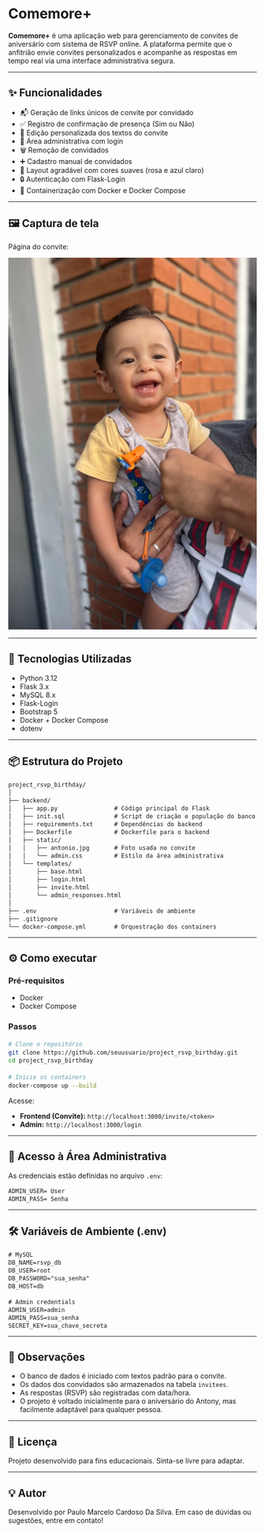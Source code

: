 
# Comemore+

**Comemore+** é uma aplicação web para gerenciamento de convites de aniversário com sistema de RSVP online. A plataforma permite que o anfitrião envie convites personalizados e acompanhe as respostas em tempo real via uma interface administrativa segura.

---

## ✨ Funcionalidades

- 📬 Geração de links únicos de convite por convidado
- ✅ Registro de confirmação de presença (Sim ou Não)
- 📝 Edição personalizada dos textos do convite
- 👤 Área administrativa com login
- 🗑️ Remoção de convidados
- ➕ Cadastro manual de convidados
- 🌈 Layout agradável com cores suaves (rosa e azul claro)
- 🔒 Autenticação com Flask-Login
- 🐳 Containerização com Docker e Docker Compose

---

## 🖼️ Captura de tela

Página do convite:

![Convite](backend/static/antonio.jpg)

---

## 🚀 Tecnologias Utilizadas

- Python 3.12
- Flask 3.x
- MySQL 8.x
- Flask-Login
- Bootstrap 5
- Docker + Docker Compose
- dotenv

---

## 📦 Estrutura do Projeto

```
project_rsvp_birthday/
│
├── backend/
│   ├── app.py                # Código principal do Flask
│   ├── init.sql              # Script de criação e população do banco
│   ├── requirements.txt      # Dependências do backend
│   ├── Dockerfile            # Dockerfile para o backend
│   ├── static/
│   │   ├── antonio.jpg       # Foto usada no convite
│   │   └── admin.css         # Estilo da área administrativa
│   └── templates/
│       ├── base.html
│       ├── login.html
│       ├── invite.html
│       └── admin_responses.html
│
├── .env                      # Variáveis de ambiente
├── .gitignore
└── docker-compose.yml        # Orquestração dos containers
```

---

## ⚙️ Como executar

### Pré-requisitos

- Docker
- Docker Compose

### Passos

```bash
# Clone o repositório
git clone https://github.com/seuusuario/project_rsvp_birthday.git
cd project_rsvp_birthday

# Inicie os containers
docker-compose up --build
```

Acesse:
- **Frontend (Convite):** `http://localhost:3000/invite/<token>`
- **Admin:** `http://localhost:3000/login`

---

## 🔑 Acesso à Área Administrativa

As credenciais estão definidas no arquivo `.env`:

```
ADMIN_USER= User
ADMIN_PASS= Senha
```

---

## 🛠️ Variáveis de Ambiente (.env)

```env
# MySQL
DB_NAME=rsvp_db
DB_USER=root
DB_PASSWORD="sua_senha"
DB_HOST=db

# Admin credentials
ADMIN_USER=admin
ADMIN_PASS=sua_senha
SECRET_KEY=sua_chave_secreta
```

---

## 📌 Observações

- O banco de dados é iniciado com textos padrão para o convite.
- Os dados dos convidados são armazenados na tabela `invitees`.
- As respostas (RSVP) são registradas com data/hora.
- O projeto é voltado inicialmente para o aniversário do Antony, mas facilmente adaptável para qualquer pessoa.

---

## 📄 Licença

Projeto desenvolvido para fins educacionais. Sinta-se livre para adaptar.

---

## 💡 Autor

Desenvolvido por Paulo Marcelo Cardoso Da Silva. Em caso de dúvidas ou sugestões, entre em contato!
